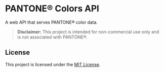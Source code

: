 # PANTONE&reg; Colors API

A web API that serves PANTONE® color data.

> **Disclaimer:**
> This project is intended for non-commercial use only and is not associated with PANTONE&reg;.

## License

This project is licensed under the [MIT License](LICENSE).
